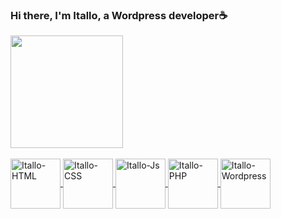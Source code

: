 ### Hi there, I'm Itallo, a Wordpress developer☕
<div align="left">
  <a href="https://github.com/italloleon">
  <img height="180em" src="https://github-readme-stats.vercel.app/api?username=italloleon&show_icons=true&theme=react&include_all_commits=true&count_private=true"/>
</div>
<div style="display: inline_block"><br>
  <img align="center" alt="Itallo-HTML" height="80" width="80" src="https://cdn.jsdelivr.net/gh/devicons/devicon/icons/html5/html5-original.svg">
  <img align="center" alt="Itallo-CSS" height="80" width="80" src="https://cdn.jsdelivr.net/gh/devicons/devicon/icons/css3/css3-original.svg">
  <img align="center" alt="Itallo-Js" height="80" width="80" src="https://cdn.jsdelivr.net/gh/devicons/devicon/icons/javascript/javascript-original.svg">
  <img align="center" alt="Itallo-PHP" height="80" width="80" src="https://cdn.jsdelivr.net/gh/devicons/devicon/icons/php/php-plain.svg">
  <img align="center" alt="Itallo-Wordpress" height="80" width="80" src="https://cdn.jsdelivr.net/gh/devicons/devicon/icons/wordpress/wordpress-plain.svg">
</div>
  
